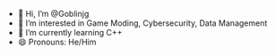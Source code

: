 - 👋 Hi, I’m @Goblinjg
- 👀 I’m interested in Game Moding, Cybersecurity, Data Management
- 🌱 I’m currently learning C++
- 😄 Pronouns: He/Him

<!---
Goblinjg/Goblinjg is a ✨ special ✨ repository because its `README.md` (this file) appears on your GitHub profile.
You can click the Preview link to take a look at your changes.
--->
